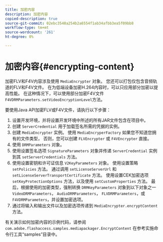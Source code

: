 ```yaml
---
title: 加密内容
description: 加密内容
copied-description: true
source-git-commit: 02ebc3548a254b2a6554f1ab34afbb3ea5f09bb8
workflow-type: tm+mt
source-wordcount: '261'
ht-degree: 0%

---
```


# 加密内容{#encrypting-content}

加密FLV和F4V内容涉及使用 `MediaEncrypter` 对象。 您还可以打包仅包含音频轨道的FLV和F4V文件。 在为低端设备加密H.264内容时，可以只应用部分加密以提高性能。 在这种情况下，可以使用部分加密F4V文件 `F4VDRMParameters.setVideoEncryptionLevel`方法。

要使用Java API加密FLV或F4V文件，请执行以下步骤：

1. 设置开发环境，并将设置开发环境中所述的所有JAR文件包含在项目中。
1. 创建 `ServerCredential` 用于加载签名所需的凭据的实例。
1. 创建 `MediaEncrypter` 实例。 使用 `MediaEncryperFactory` 如果您不知道您拥有的文件类型， 否则，您可以创建 `FLVEncrypter` 或 `F4VEncrypter` 直接。
1. 使用 `DRMParameters` 对象。
1. 使用设置签名选项 `SignatureParameters` 对象并传递 `ServerCredential` 实例到其 `setServerCredentials` 方法。
1. 使用设置密钥和许可证信息 `V2KeyParameters` 对象。 使用设置策略 `setPolicies` 方法。 通过调用 `setLicenseServerUrl` 和 `setLicenseServerTransportCertificate` 方法。 使用设置CEK加密选项 `setKeyProtectionOptions` 方法，以及使用 `setCustomProperties` 方法。 最后，根据使用的加密类型，强制转换 `DRMKeyParameters` 对象到以下对象之一 `VideoDRMParameters`， `AudioDRMParameters`， `FLVDRMParameters`，或 `F4VDRMParameters`，并设置加密选项。
1. 通过将输入和输出文件以及加密选项传递到 `MediaEncrypter.encryptContent` 方法。

有关演示如何加密内容的示例代码，请参阅 `com.adobe.flashaccess.samples.mediapackager.EncryptContent` 在参考实施命令行工具“samples”目录中。

